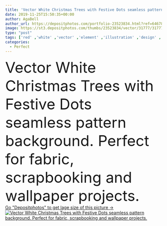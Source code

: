 ```yaml
---
title: 'Vector White Christmas Trees with Festive Dots seamless pattern background.'
date: 2019-11-25T15:50:35+00:00
author: AgaBell
author_url: https://depositphotos.com/portfolio-23523834.html?ref=64678756
image: https://st3.depositphotos.com/thumbs/23523834/vector/31777/317778394/api_thumb_450.jpg?forcejpeg=true
type: "post"
tags: ['red' ,'white' ,'vector' ,'element' ,'illustration' ,'design' ,'paper' ,'celebration' ,'christmas' ,'decoration' ,'decorative' ,'holiday' ,'new' ,'art' ,'decor' ,'season' ,'nature' ,'abstract' ,'floral' ,'tree' ,'pattern' ,'sweet' ,'ornate' ,'retro' ,'vintage' ,'repeat' ,'pink' ,'pastel' ,'december' ,'snow' ,'winter' ,'backdrop' ,'berry' ,'holly' ,'pine' ,'merry' ,'simple' ,'wallpaper' ,'eve' ,'textile' ,'print' ,'fabric' ,'dots' ,'spots' ,'berries' ,'scrapbooking' ,'ornaments' ,'mistletoe' ,'cosy' ,'Navy Blue' ]
categories: 
  - Perfect
---
```

<div aling="center">
            <font size="60"> Vector White Christmas Trees with Festive Dots seamless pattern background. Perfect for fabric, scrapbooking and wallpaper projects.</font>   
</div>
<div>
    <a href='https://st3.depositphotos.com/thumbs/23523834/vector/31777/317778394/api_thumb_450.jpg?forcejpeg=true?ref=64678756' target=_blank > Go "Depositphotos" to get lage size of this picture ->
        <img href='https://st3.depositphotos.com/thumbs/23523834/vector/31777/317778394/api_thumb_450.jpg?forcejpeg=true?ref=64678756' src='https://st3.depositphotos.com/23523834/31777/v/950/depositphotos_317778394-stock-illustration-vector-white-christmas-trees-with.jpg?forcejpeg=true' alt='Vector White Christmas Trees with Festive Dots seamless pattern background. Perfect for fabric, scrapbooking and wallpaper projects.' >
    </a>
</div>
